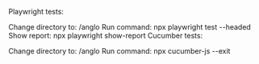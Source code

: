 Playwright tests:

Change directory to: /anglo
Run command: npx playwright test --headed
Show report: npx playwright show-report
Cucumber tests:

Change directory to: /anglo
Run command: npx cucumber-js --exit
